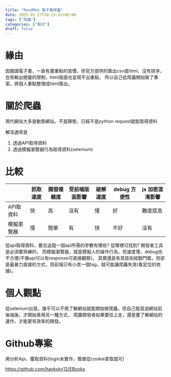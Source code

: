 ```yaml
---
title: "ReadMoo 電子書爬蟲"
date: 2025-01-27T10:23:51+08:00
tags: ["爬蟲"]
categories: ["程式"]
draft: false
---
```


# 緣由
因閱讀電子書，一直有畫重點的習慣，但官方提供的匯出csv或html，沒有排序，也有輸出總量的限制，html版面也呈現不出重點，
所以自己從爬蟲開始做了專案，將個人重點整理成html匯出。

# 關於爬蟲
現代網站大多是動態網站，不是靜態，已經不是python request就能取得資料

解法通常是
1. 透過API取得資料
2. 透過模擬瀏覽器行為取得資料(selenium)

# 比較
|  | 抓取速度 | 開發複雜度 | 受前端版面影響 | 破解速度 | debug 方便性 | js 加密混淆影響 |
| --- |------|------|---------|------|-----------|-----------|
| API取資料 | 快    | 高    | 沒有      | 慢    | 好         | 難度提高      |
| 模擬瀏覽器 | 慢    | 簡單   | 有       | 快    | 不好        | 沒有        |

從api取得資料，要去追蹤一個api所需的參數有哪些? 從哪裡可找到? 開發者工具是必須要熟練的，
而模擬瀏覽器，就是模擬人的操作行為，但速度慢，debug也不方便(不像api可以有response可直接觀察)，
其實還是有其技術經驗門檻，但卻是最暴力直接的方式，但前端只有小改一個tag，就可能讓爬蟲失效(看定位的依據)。

# 個人觀點
從selenium出發，幾乎可以不用了解網站就能開始做爬蟲，但自己能寫過網站前後端後，才開始善用另一種方式，
爬蟲開發者如果要往上走，還是要了解網站的運作，才能更有效率的開發。

# Github專案
用分析Api，獲取資料(login未實作，簡單從cookie拿取就可)

https://github.com/hanksky12/EBooks
